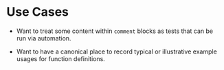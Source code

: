 # Use Cases

* Want to treat some content within `comment` blocks as tests that can
  be run via automation.

* Want to have a canonical place to record typical or illustrative
  example usages for function definitions.
